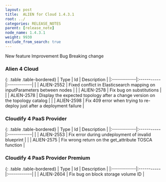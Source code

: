 ```yaml
---
layout: post
title:  ALIEN for Cloud 1.4.3.1
root: ../
categories: RELEASE_NOTES
parent: [release_note]
node_name: 1.4.3.1
weight: 9930
exclude_from_search: true
---
```





<i class="fa fa-plus text-success"></i> New feature <i class="fa fa-level-up text-primary"></i> Improvement  <i class="fa fa-bug text-danger"></i> Bug <i class="fa fa-exclamation-triangle text-warning"></i> Breaking change


### Alien 4 Cloud



  {: .table .table-bordered}
  | Type        | Id         | Description |
  |:------------|:-----------|:------------|
        |  <i class="fa fa-bug text-danger"></i> | ALIEN-2552 | Fixed conflict in Elasticsearch mapping on inputParameters between nodes  |
        |  <i class="fa fa-bug text-danger"></i> | ALIEN-2578 | Fix bug on substitutions  |
        |  <i class="fa fa-bug text-danger"></i> | ALIEN-2578 | Display the expected topology after a change version on the topology catalog  |
        |  <i class="fa fa-bug text-danger"></i> | ALIEN-2598 | Fix 409 error when trying to re-deploy just after a deployment failure  |


### Cloudify 4 PaaS Provider



  {: .table .table-bordered}
  | Type        | Id         | Description |
  |:------------|:-----------|:------------|
        |  <i class="fa fa-bug text-danger"></i> | ALIEN-2553 | Fix error during undeployment of invalid blueprint  |
    |  <i class="fa fa-bug text-danger"></i> | ALIEN-2575 | Fix wrong return on the get_attribute TOSCA function  |


### Cloudify 4 PaaS Provider Premium



  {: .table .table-bordered}
  | Type        | Id         | Description |
  |:------------|:-----------|:------------|
        |  <i class="fa fa-bug text-danger"></i> | ALIEN-2604 | Fix bug on block storage volume ID  |
